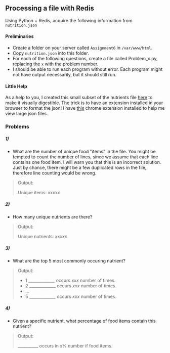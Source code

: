 ## Processing a file with Redis

Using Python + Redis, acquire the following information from `nutrition.json`

#### Preliminaries

- Create a folder on your server called `Assignment6` in `/var/www/html`.
- Copy `nutrition.json` into this folder.
- For each of the following questions, create a file called Problem_x.py, replacing the `x` with the problem number.
- I should be able to run each program without error. Each program might not have output necessarily, but it should still run.

#### Little Help

As a help to you, I created this small subset of the nutrients file [here](http://cs.mwsu.edu/~griffin/redis/xaa) to make it visually digestible. The trick is to have an extension installed in your browser to format the json! I have [this](https://chrome.google.com/webstore/detail/jsonview/chklaanhfefbnpoihckbnefhakgolnmc) chrome extension installed to help me view large json files.

### Problems

##### 1)

- What are the number of unique food "items" in the file. You might be tempted to count the number of lines, since we assume that each line contains one food item. I will warn you that this is an incorrect solution. Just by chance, there might be a few duplicated rows in the file, therefore line counting would be wrong.

>Output:
>
>Unique items: xxxxx

##### 2)

- How many unique nutrients are there?

>Output:
>
>Unique nutrients: _xxxxx_

##### 3)
- What are the top 5 most commonly occuring nutrient?

>Output:
>
> - 1 _____________ occurs _xxx_ number of times.
> - 2 _____________ occurs _xxx_ number of times.
> - ...
> - 5 _____________ occurs _xxx_ number of times.


##### 4)
- Given a specific nutrient, what percentage of food items contain this nutrient?

>Output:
>
> __________ occurs in _x_% number if food items.






